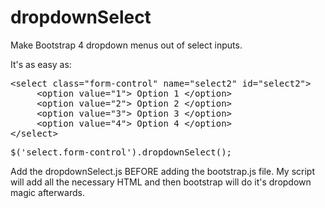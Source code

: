# dropdownSelect
Make Bootstrap 4 dropdown menus out of select inputs. 

It's as easy as:
<pre>
&lt;select class="form-control" name="select2" id="select2">
     &lt;option value="1"&gt; Option 1 &lt;/option&gt;
     &lt;option value="2"&gt; Option 2 &lt;/option&gt;
     &lt;option value="3"&gt; Option 3 &lt;/option&gt;
     &lt;option value="4"&gt; Option 4 &lt;/option&gt;
&lt;/select>
</pre>
<pre>
$('select.form-control').dropdownSelect();
</pre>

Add the dropdownSelect.js BEFORE adding the bootstrap.js file. My script will add all the necessary HTML and then bootstrap will do it's dropdown magic afterwards.
<pre>
<script src="https://code.jquery.com/jquery-3.2.1.slim.min.js"></script>
<script src="https://cdnjs.cloudflare.com/ajax/libs/popper.js/1.12.9/umd/popper.min.js"></script>
<script src="path/to/dropdownSelect.js"></script>
<script src="https://maxcdn.bootstrapcdn.com/bootstrap/4.0.0/js/bootstrap.min.js"></script>
</pre>
